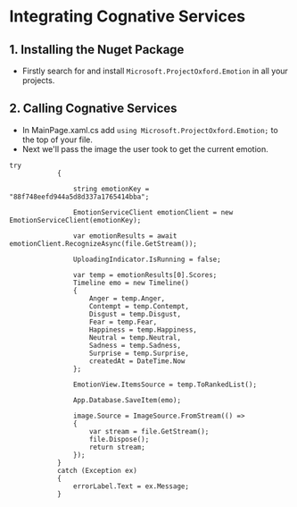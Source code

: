 # Integrating Cognative Services 

## 1. Installing the Nuget Package

* Firstly search for and install ```Microsoft.ProjectOxford.Emotion``` in all your projects.

## 2. Calling Cognative Services

* In MainPage.xaml.cs add ```using Microsoft.ProjectOxford.Emotion;``` to the top of your file.
* Next we'll pass the image the user took to get the current emotion.

```
try
            {

                string emotionKey = "88f748eefd944a5d8d337a1765414bba";

                EmotionServiceClient emotionClient = new EmotionServiceClient(emotionKey);

                var emotionResults = await emotionClient.RecognizeAsync(file.GetStream());

                UploadingIndicator.IsRunning = false;

                var temp = emotionResults[0].Scores;
                Timeline emo = new Timeline()
                {
                    Anger = temp.Anger,
                    Contempt = temp.Contempt,
                    Disgust = temp.Disgust,
                    Fear = temp.Fear,
                    Happiness = temp.Happiness,
                    Neutral = temp.Neutral,
                    Sadness = temp.Sadness,
                    Surprise = temp.Surprise,
                    createdAt = DateTime.Now
                };

                EmotionView.ItemsSource = temp.ToRankedList();

                App.Database.SaveItem(emo);

                image.Source = ImageSource.FromStream(() =>
                {
                    var stream = file.GetStream();
                    file.Dispose();
                    return stream;
                });
            }
            catch (Exception ex)
            {
                errorLabel.Text = ex.Message;
            }			
```